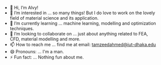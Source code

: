 - 👋 Hi, I’m Alvy!
- 👀 I’m interested in ... so many things! But I do love to work on the lovely field of material science and its application. 
- 🌱 I’m currently learning ... machine learning, modelling and optimization techniques. 
- 💞️ I’m looking to collaborate on ... just about anything related to FEA, CFD, material modelling and more. 
- 📫 How to reach me ... find me at email: tamzeedahmed@iut-dhaka.edu 
- 😄 Pronouns: ... I'm a man. 
- ⚡ Fun fact: ... Nothing fun about me. 

<!---
AlvyAhmed/AlvyAhmed is a ✨ special ✨ repository because its `README.md` (this file) appears on your GitHub profile.
You can click the Preview link to take a look at your changes.
--->
